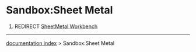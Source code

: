 # Sandbox:Sheet Metal
1.  REDIRECT [SheetMetal Workbench](SheetMetal_Workbench.md)

---
[documentation index](../README.md) > Sandbox:Sheet Metal
